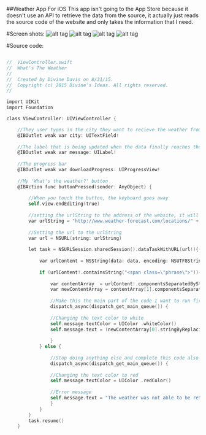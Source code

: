 ##Weather App For iOS
This app isn't going to the App Store because it doesn't use an API to retrieve the data from the source, it actually just reads the source code of the website and only takes the information that I need.

#Screen shots:
![alt tag](https://github.com/divinedavis/What-s-The-Weather-iOS-App/blob/master/Main%20Screen.png)
![alt tag](https://github.com/divinedavis/What-s-The-Weather-iOS-App/blob/master/Typed%20In%20Text%20Field.png)
![alt tag](https://github.com/divinedavis/What-s-The-Weather-iOS-App/blob/master/Retrieved%20Weather.png)
![alt tag](https://github.com/divinedavis/What-s-The-Weather-iOS-App/blob/master/Error%20Text.png)

#Source code:
```objective-c

//  ViewController.swift
//  What's The Weather
//
//  Created by Divine Davis on 8/31/15.
//  Copyright (c) 2015 Divine's Ideas. All rights reserved.
//

import UIKit
import Foundation

class ViewController: UIViewController {

    //They user types in the city they want to recieve the weather from
    @IBOutlet weak var city: UITextField!
    
    //The label that is being updated when the data finally reaches the phone
    @IBOutlet weak var message: UILabel!
    
    //The progress bar
    @IBOutlet weak var downloadProgress: UIProgressView!
    
    //My 'What's the weather?' button
    @IBAction func buttonPressed(sender: AnyObject) {
        
        //When you touch the button, the keyboard goes away
        self.view.endEditing(true)
        
        //setting the urlString to the address of the website, it will add the city that you type into the city text field
        var urlString = "http://www.weather-forecast.com/locations/" + city.text.stringByReplacingOccurrencesOfString(" ",              withString: "") + "/forecasts/latest"
        
        //Setting the url to the urlString
        var url = NSURL(string: urlString)
        
        let task = NSURLSession.sharedSession().dataTaskWithURL(url!){(data, response, error) in
            
            var urlContent = NSString(data: data, encoding: NSUTF8StringEncoding)
            
            if (urlContent!.containsString("<span class=\"phrase\">")){
                
                var contentArray  = urlContent!.componentsSeparatedByString("<span class=\"phrase\">")
                var newContentArray = contentArray[1].componentsSeparatedByString("</span>")
                
                //Make this the main part of the code I want to run first
                dispatch_async(dispatch_get_main_queue()) {
            
                //Changing the text color to white
                self.message.textColor = UIColor .whiteColor()
                self.message.text = (newContentArray[0].stringByReplacingOccurrencesOfString("&deg;", withString: "º") as?                      String)
                
                }
            } else {
                
                //Stop doing anything else and complete this code also
                dispatch_async(dispatch_get_main_queue()) {
                
                //Changing the text color to red
                self.message.textColor = UIColor .redColor()
                
                //Error message
                self.message.text = "The weather was not able to be retrieved"
                }
            }
        }
        task.resume()
    }
```
